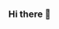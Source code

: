 ### Hi there 👋

<!--
I am currently a university student and I am working in Adrem Indie lab which is a small mini-game 
development laboratory for mobile devices, at the same time storing new knowledge to grow professionally
in the area of software development.

How to contact me:
instagram: @ dario.lopez3 / @adremindielab
Twitter: @ lopezdario43 / @AdremIndieLab
-->
